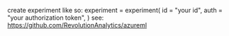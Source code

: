create experiment like so:
experiment = experiment(
 id = "your id",
 auth = "your authorization token",
)
see: https://github.com/RevolutionAnalytics/azureml
